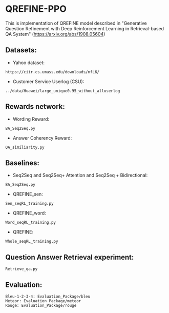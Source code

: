 # QREFINE-PPO
This is implementation of QREFINE model described in "Generative Question Refinement with Deep Reinforcement Learning in Retrieval-based QA System" (https://arxiv.org/abs/1908.05604)
## Datasets:
* Yahoo dataset:
```
https://ciir.cs.umass.edu/downloads/nfL6/
```
* Customer Service Userlog (CSU):
```
../data/Huawei/large_unique0.95_without_alluserlog
```
## Rewards network:
* Wording Reward:
```
BA_Seq2Seq.py
```
*	Answer Coherency Reward:
```
QA_similiarity.py
```
## Baselines:
*	Seq2Seq and Seq2Seq+ Attention and Seq2Seq + Bidirectional:
```
BA_Seq2Seq.py
```
*	QREFINE_sen:
```
Sen_seqRL_training.py
```
*	QREFINE_word:
```
Word_seqRL_training.py
```
*	QREFINE:
```
Whole_seqRL_training.py
```
## Question Answer Retrieval experiment: 
```
Retrieve_qa.py
```
## Evaluation:
```
Bleu-1-2-3-4: Evaluation_Package/bleu
Meteor: Evaluation_Package/meteor
Rouge: Evaluation_Package/rouge
```
